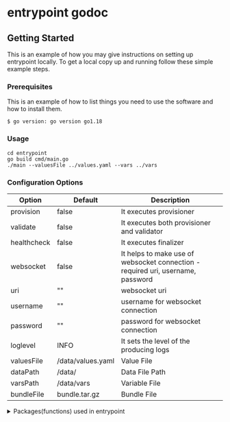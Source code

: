 # entrypoint godoc

## Getting Started

This is an example of how you may give instructions on setting up entrypoint locally.
To get a local copy up and running follow these simple example steps.

### Prerequisites

This is an example of how to list things you need to use the software and how to install them.

```
$ go version: go version go1.18
```

### Usage
  ```
  cd entrypoint
  go build cmd/main.go
  ./main --valuesFile ../values.yaml --vars ../vars
```

### Configuration Options

|  Option | Default  | Description |
|---|---|---|
| provision | false  | It executes provisioner  |   
| validate  | false |  It executes both provisioner and validator |   
| healthcheck  | false  | It executes finalizer  |   
| websocket  | false  | It helps to make use of websocket connection - required uri, username, password  |   
| uri  | ""  | websocket uri  |   
| username  | ""  | username for websocket connection  |   
| password  | ""  | password for websocket connection  |   
| loglevel  | INFO  | It sets the level of the producing logs  |   
| valuesFile  | /data/values.yaml  | Value File  |   
| dataPath  | /data/  | Data File Path  |   
| varsPath  | /data/vars  | Variable File  |   
| bundleFile  | bundle.tar.gz  | Bundle File  |   


<!-- TABLE OF CONTENTS -->
<details>
  <summary>Packages(functions) used in entrypoint</summary>
  <ol>
    <li>
      <a href="/entrypoint/pkg/command/Command.go">Command</a>
    </li>
    <li>
      <a href="/entrypoint/pkg/flag/Flag.go">Flag</a>
    </li>
    <li><a href="/entrypoint/pkg/flow/Flow.go">Flow</a></li>
    <li><a href="/entrypoint/pkg/helper/Helper.go">Helper</a></li>
    <li><a href="/entrypoint/pkg/klopac/Klopac.go">Klopac</a></li>
    <li><a href="/entrypoint/pkg/option/Options.go">Options</a></li>
    <li><a href="/entrypoint/pkg/shell/Shell.go">Shell</a></li>
    <li><a href="/entrypoint/pkg/websocket/WebSocket.go">Websocket</a></li>
  </ol>
</details>